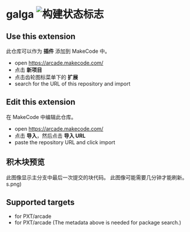 # galga ![构建状态标志](https://github.com/samleshan/galga/workflows/MakeCode/badge.svg)



## Use this extension

此仓库可以作为 **插件** 添加到 MakeCode 中。

* open https://arcade.makecode.com/
* 点击 **新项目**
* 点击齿轮图标菜单下的 **扩展**
* search for the URL of this repository and import

## Edit this extension

在 MakeCode 中编辑此仓库。

* open https://arcade.makecode.com/
* 点击 **导入**，然后点击 **导入 URL**
* paste the repository URL and click import

## 积木块预览

此图像显示主分支中最后一次提交的块代码。
此图像可能需要几分钟才能刷新。
s.png)

## Supported targets

* for PXT/arcade
* for PXT/arcade
(The metadata above is needed for package search.)

